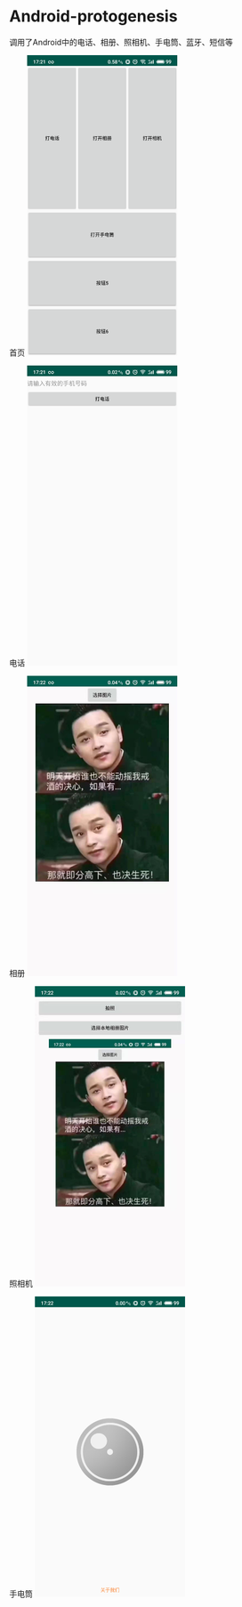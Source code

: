 # Android-protogenesis
调用了Android中的电话、相册、照相机、手电筒、蓝牙、短信等


首页
<img src="首页.png" width="270" height="540" border="0" alt="">


电话
<img src="拨打电话.png" width="270" height="540" border="0" alt="">


相册
<img src="相册.jpg" width="270" height="540" border="0" alt="">


照相机
<img src="拍照与相册.jpg" width="270" height="540" border="0" alt="">


手电筒
<img src="手电筒.png" width="270" height="540" border="0" alt="">